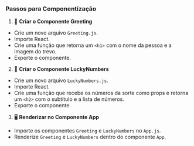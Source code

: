 ### Passos para Componentização

1. 🎨 **Criar o Componente Greeting**

- Crie um novo arquivo `Greeting.js`.
- Importe React.
- Crie uma função que retorna um `<h1>` com o nome da pessoa e a imagem do trevo.
- Exporte o componente.

2. 🔢 **Criar o Componente LuckyNumbers**

- Crie um novo arquivo `LuckyNumbers.js`.
- Importe React.
- Crie uma função que recebe os números da sorte como props e retorna um `<h2>` com o subtítulo e a lista de números.
- Exporte o componente.

3. 🖥️ **Renderizar no Componente App**

- Importe os componentes `Greeting` e `LuckyNumbers` no `App.js`.
- Renderize `Greeting` e `LuckyNumbers` dentro do componente `App`.
